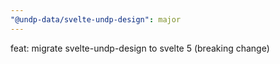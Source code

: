 ```yaml
---
"@undp-data/svelte-undp-design": major
---
```


feat: migrate svelte-undp-design to svelte 5 (breaking change)
